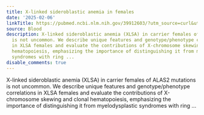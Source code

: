 ```yaml
---
title: X-linked sideroblastic anemia in females
date: '2025-02-06'
linkTitle: https://pubmed.ncbi.nlm.nih.gov/39912603/?utm_source=curl&utm_medium=rss&utm_campaign=journals&utm_content=7603509&fc=None&ff=20250207170829&v=2.18.0.post9+e462414
source: Blood
description: X-linked sideroblastic anemia (XLSA) in carrier females of ALAS2 mutations
  is not uncommon. We describe unique features and genotype/phenotype correlations
  in XLSA females and evaluate the contributions of X-chromosome skewing and clonal
  hematopoiesis, emphasizing the importance of distinguishing it from myelodysplastic
  syndromes with ring ...
disable_comments: true
---
```

X-linked sideroblastic anemia (XLSA) in carrier females of ALAS2 mutations is not uncommon. We describe unique features and genotype/phenotype correlations in XLSA females and evaluate the contributions of X-chromosome skewing and clonal hematopoiesis, emphasizing the importance of distinguishing it from myelodysplastic syndromes with ring ...